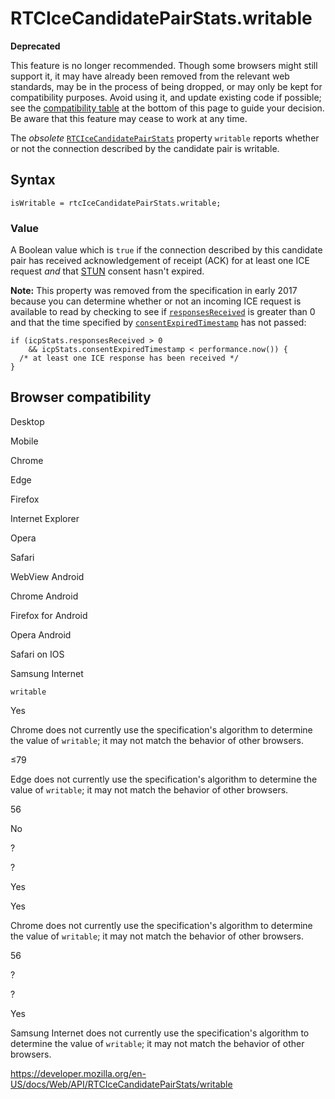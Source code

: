 # RTCIceCandidatePairStats.writable

**Deprecated**

This feature is no longer recommended. Though some browsers might still support it, it may have already been removed from the relevant web standards, may be in the process of being dropped, or may only be kept for compatibility purposes. Avoid using it, and update existing code if possible; see the [compatibility table](#browser_compatibility) at the bottom of this page to guide your decision. Be aware that this feature may cease to work at any time.

The _obsolete_ [`RTCIceCandidatePairStats`](../rtcicecandidatepairstats) property `writable` reports whether or not the connection described by the candidate pair is writable.

## Syntax

    isWritable = rtcIceCandidatePairStats.writable;

### Value

A Boolean value which is `true` if the connection described by this candidate pair has received acknowledgement of receipt (ACK) for at least one ICE request _and_ that [STUN](https://developer.mozilla.org/en-US/docs/Glossary/STUN) consent hasn't expired.

**Note:** This property was removed from the specification in early 2017 because you can determine whether or not an incoming ICE request is available to read by checking to see if [`responsesReceived`](responsesreceived) is greater than 0 and that the time specified by [`consentExpiredTimestamp`](consentexpiredtimestamp) has not passed:

    if (icpStats.responsesReceived > 0
        && icpStats.consentExpiredTimestamp < performance.now()) {
      /* at least one ICE response has been received */
    }

## Browser compatibility

Desktop

Mobile

Chrome

Edge

Firefox

Internet Explorer

Opera

Safari

WebView Android

Chrome Android

Firefox for Android

Opera Android

Safari on IOS

Samsung Internet

`writable`

Yes

Chrome does not currently use the specification's algorithm to determine the value of `writable`; it may not match the behavior of other browsers.

≤79

Edge does not currently use the specification's algorithm to determine the value of `writable`; it may not match the behavior of other browsers.

56

No

?

?

Yes

Yes

Chrome does not currently use the specification's algorithm to determine the value of `writable`; it may not match the behavior of other browsers.

56

?

?

Yes

Samsung Internet does not currently use the specification's algorithm to determine the value of `writable`; it may not match the behavior of other browsers.

<a href="https://developer.mozilla.org/en-US/docs/Web/API/RTCIceCandidatePairStats/writable" class="_attribution-link">https://developer.mozilla.org/en-US/docs/Web/API/RTCIceCandidatePairStats/writable</a>
